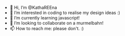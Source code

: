 - 👋 Hi, I’m @KathaREEna
- 👀 I’m interested in coding to realise my design ideas :)
- 🌱 I’m currently learning javascript!
- 💞️ I’m looking to collaborate on a murmelbahn!
- 📫 How to reach me: please don't. :)

<!---
KathaREEna/KathaREEna is a ✨ special ✨ repository because its `README.md` (this file) appears on your GitHub profile.
You can click the Preview link to take a look at your changes.
--->
